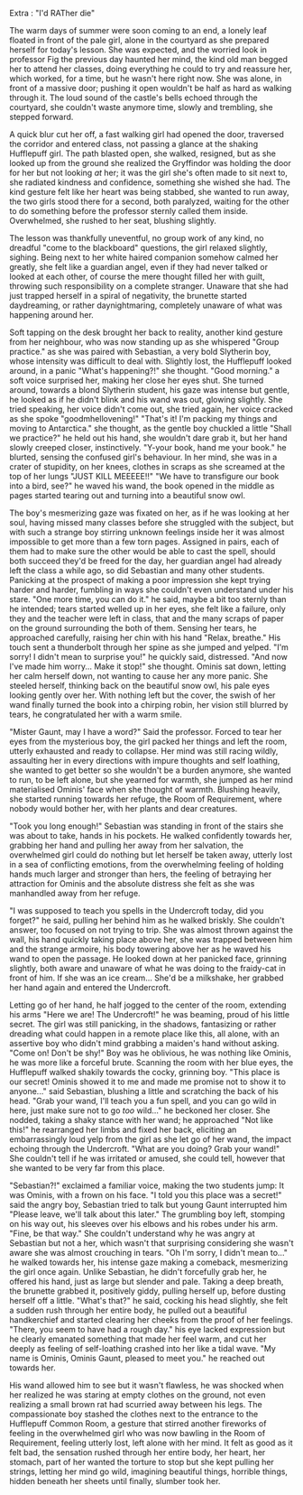Extra : "I'd RATher die"

The warm days of summer were soon coming to an end, a lonely leaf floated in front of the pale girl, alone in the courtyard as she prepared herself for today's lesson.
She was expected, and the worried look in professor Fig the previous day haunted her mind, the kind old man begged her to attend her classes, doing everything he could to try and reassure her, which worked, for a time, but he wasn't here right now.
She was alone, in front of a massive door; pushing it open wouldn't be half as hard as walking through it.
The loud sound of the castle's bells echoed through the courtyard, she couldn't waste anymore time, slowly and trembling, she stepped forward.

A quick blur cut her off, a fast walking girl had opened the door, traversed the corridor and entered class, not passing a glance at the shaking Hufflepuff girl.
The path blasted open, she walked, resigned, but as she looked up from the ground she realized the Gryffindor was holding the door for her but not looking *at* her; it was the girl she's often made to sit next to, she radiated kindness and confidence, something she wished she had.
The kind gesture felt like her heart was being stabbed, she wanted to run away, the two girls stood there for a second, both paralyzed, waiting for the other to do something before the professor sternly called them inside.
Overwhelmed, she rushed to her seat, blushing slightly.

The lesson was thankfully uneventful, no group work of any kind, no dreadful "come to the blackboard" questions, the girl relaxed slightly, sighing.
Being next to her white haired companion somehow calmed her greatly, she felt like a guardian angel, even if they had never talked or looked at each other, of course the mere thought filled her with guilt, throwing such responsibility on a complete stranger.
Unaware that she had just trapped herself in a spiral of negativity, the brunette started daydreaming, or rather daynightmaring, completely unaware of what was happening around her.

Soft tapping on the desk brought her back to reality, another kind gesture from her neighbour, who was now standing up as she whispered "Group practice." as she was paired with Sebastian, a very bold Slytherin boy, whose intensity was difficult to deal with.
Slightly lost, the Hufflepuff looked around, in a panic "What's happening?!" she thought.
"Good morning." a soft voice surprised her, making her close her eyes shut.
She turned around, towards a blond Slytherin student, his gaze was intense but gentle, he looked as if he didn't blink and his wand was out, glowing slightly.
She tried speaking, her voice didn't come out, she tried again, her voice cracked as she spoke "goodmhellovening!"
"That's it! I'm packing my things and moving to Antarctica." she thought, as the gentle boy chuckled a little "Shall we practice?" he held out his hand, she wouldn't dare grab it, but her hand slowly creeped closer, instinctively.
"Y-your book, hand me your book." he blurted, sensing the confused girl's behaviour.
In her mind, she was in a crater of stupidity, on her knees, clothes in scraps as she screamed at the top of her lungs "JUST KILL MEEEEE!!"
"We have to transfigure our book into a bird, see?" he waved his wand, the book opened in the middle as pages started tearing out and turning into a beautiful snow owl.

The boy's mesmerizing gaze was fixated on her, as if he was looking at her soul, having missed many classes before she struggled with the subject, but with such a strange boy stirring unknown feelings inside her it was almost impossible to get more than a few torn pages.
Assigned in pairs, each of them had to make sure the other would be able to cast the spell, should both succeed they'd be freed for the day, her guardian angel had already left the class a while ago, so did Sebastian and many other students.
Panicking at the prospect of making a poor impression she kept trying harder and harder, fumbling in ways she couldn't even understand under his stare.
"One more time, you can do it." he said, maybe a bit too sternly than he intended; tears started welled up in her eyes, she felt like a failure, only they and the teacher were left in class, that and the many scraps of paper on the ground surrounding the both of them.
Sensing her tears, he approached carefully, raising her chin with his hand "Relax, breathe."
His touch sent a thunderbolt through her spine as she jumped and yelped.
"I'm sorry! I didn't mean to surprise you!" he quickly said, distressed.
"And now I've made him worry... Make it stop!" she thought.
Ominis sat down, letting her calm herself down, not wanting to cause her any more panic.
She steeled herself, thinking back on the beautiful snow owl, his pale eyes looking gently over her.
With nothing left but the cover, the swish of her wand finally turned the book into a chirping robin, her vision still blurred by tears, he congratulated her with a warm smile.

"Mister Gaunt, may I have a word?" Said the professor.
Forced to tear her eyes from the mysterious boy, the girl packed her things and left the room, utterly exhausted and ready to collapse.
Her mind was still racing wildly, assaulting her in every directions with impure thoughts and self loathing, she wanted to get better so she wouldn't be a burden anymore, she wanted to run, to be left alone, but she yearned for warmth, she jumped as her mind materialised Ominis' face when she thought of warmth.
Blushing heavily, she started running towards her refuge, the Room of Requirement, where nobody would bother her, with her plants and dear creatures.

"Took you long enough!" Sebastian was standing in front of the stairs she was about to take, hands in his pockets.
He walked confidently towards her, grabbing her hand and pulling her away from her salvation, the overwhelmed girl could do nothing but let herself be taken away, utterly lost in a sea of conflicting emotions, from the overwhelming feeling of holding hands much larger and stronger than hers, the feeling of betraying her attraction for Ominis and the absolute distress she felt as she was manhandled away from her refuge.

"I was supposed to teach you spells in the Undercroft today, did you forget?" he said, pulling her behind him as he walked briskly.
She couldn't answer, too focused on not trying to trip.
She was almost thrown against the wall, his hand quickly taking place above her, she was trapped between him and the strange armoire, his body  towering above her as he waved his wand to open the passage.
He looked down at her panicked face, grinning slightly, both aware and unaware of what he was doing to the fraidy-cat in front of him.
If she was an ice cream... She'd be a milkshake, her grabbed her hand again and entered the Undercroft.

Letting go of her hand, he half jogged to the center of the room, extending his arms "Here we are! The Undercroft!" he was beaming, proud of his little secret.
The girl was still panicking, in the shadows, fantasizing or rather dreading what could happen in a remote place like this, all alone, with an assertive boy who didn't mind grabbing a maiden's hand without asking.
"Come on! Don't be shy!" Boy was he oblivious, he was nothing like Ominis, he was more like a forceful brute.
Scanning the room with her blue eyes, the Hufflepuff walked shakily towards the cocky, grinning boy.
"This place is our secret! Ominis showed it to me and made me promise not to show it to anyone..." said Sebastian, blushing a little and scratching the back of his head.
"Grab your wand, I'll teach you a fun spell, and you can go wild in here, just make sure not to go *too* wild..." he beckoned her closer.
She nodded, taking a shaky stance with her wand; he approached "Not like this!" he rearranged her limbs and fixed her back, eliciting an embarrassingly loud yelp from the girl as she let go of her wand, the impact echoing through the Undercroft.
"What are you doing? Grab your wand!" She couldn't tell if he was irritated or amused, she could tell, however that she wanted to be very far from this place.

"Sebastian?!" exclaimed a familiar voice, making the two students jump: It was Ominis, with a frown on his face.
"I told you this place was a secret!" said the angry boy, Sebastian tried to talk but young Gaunt interrupted him "Please leave, we'll talk about this later."
The grumbling boy left, stomping on his way out, his sleeves over his elbows and his robes under his arm. "Fine, be that way."
She couldn't understand why he was angry at Sebastian but not a her, which wasn't that surprising considering she wasn't aware she was almost crouching in tears.
"Oh I'm sorry, I didn't mean to..." he walked towards her, his intense gaze making a comeback, mesmerizing the girl once again.
Unlike Sebastian, he didn't forcefully grab her, he offered his hand, just as large but slender and pale.
Taking a deep breath, the brunette grabbed it, positively giddy, pulling herself up, before dusting herself off a little.
"What's that?" he said, cocking his head slightly, she felt a sudden rush through her entire body, he pulled out a beautiful handkerchief and started clearing her cheeks from the proof of her feelings.
"There, you seem to have had a rough day." his eye lacked expression but he clearly emanated something that made her feel warm, and cut her deeply as feeling of self-loathing crashed into her like a tidal wave.
"My name is Ominis, Ominis Gaunt, pleased to meet you." he reached out towards her.

His wand allowed him to see but it wasn't flawless, he was shocked when her realized he was staring at empty clothes on the ground, not even realizing a small brown rat had scurried away between his legs.
The compassionate boy stashed the clothes next to the entrance to the Hufflepuff Common Room, a gesture that stirred another fireworks of feeling in the overwhelmed girl who was now bawling in the Room of Requirement, feeling utterly lost, left alone with her mind.
It felt as good as it felt bad, the sensation rushed through her entire body, her heart, her stomach, part of her wanted the torture to stop but she kept pulling her strings, letting her mind go wild, imagining beautiful things, horrible things, hidden beneath her sheets until finally, slumber took her.
